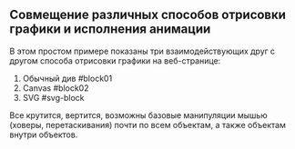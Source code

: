 Совмещение различных способов отрисовки графики и исполнения анимации
------------------------------------------------------------------
В этом простом примере показаны три взаимодействующих друг с другом способа отрисовки графики на веб-странице:
1. Обычный див #block01
2. Canvas #block02
3. SVG #svg-block

Все крутится, вертится, возможны базовые манипуляции мышью (ховеры, перетаскивания) почти по всем объектам, а также объектам внутри объектов.